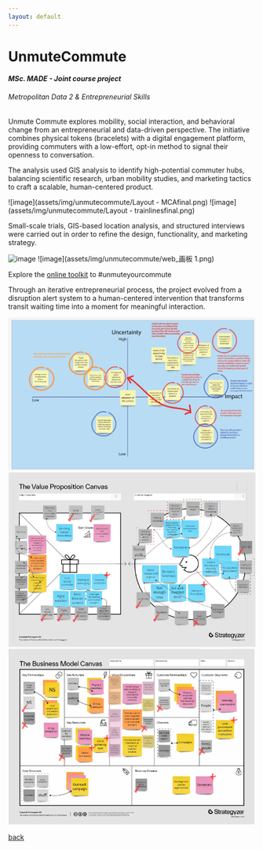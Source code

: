 ```yaml
---
layout: default
---
```


# UnmuteCommute
#### _MSc. MADE - Joint course project_
###### _Metropolitan Data 2 & Entrepreneurial Skills_

Unmute Commute explores mobility, social interaction, and behavioral change from an entrepreneurial and data-driven perspective. The initiative combines physical tokens (bracelets) with a digital engagement platform, providing commuters with a low-effort, opt-in method to signal their openness to conversation.


The analysis used GIS analysis to identify high-potential commuter hubs, balancing scientific research, urban mobility studies, and marketing tactics to craft a scalable, human-centered product.

![image](assets/img/unmutecommute/Layout - MCAfinal.png)
![image](assets/img/unmutecommute/Layout - trainlinesfinal.png)

Small-scale trials, GIS-based location analysis, and structured interviews were carried out in order to refine the design, functionality, and marketing strategy.

![image](assets/img/unmutecommute/prototypenew.png)
![image](assets/img/unmutecommute/web_画板 1.png)

Explore the [online toolkit](https://unmutecommute.my.canva.site/unmutecommute) to #unmuteyourcommute 

Through an iterative entrepreneurial process, the project evolved from a disruption alert system to a human-centered intervention that transforms transit waiting time into a moment for meaningful interaction. 

![image](assets/img/unmutecommute/Assumptions-02.png)
![image](assets/img/unmutecommute/VPC_Report_Intervened.png)
![image](assets/img/unmutecommute/BMC_Report_Intervened.png)



[back](./)
